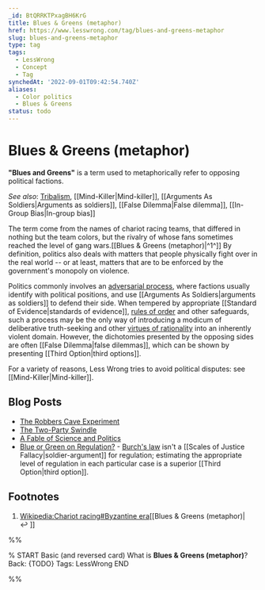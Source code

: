 ```yaml
---
_id: BtQRRKTPxagBH6KrG
title: Blues & Greens (metaphor)
href: https://www.lesswrong.com/tag/blues-and-greens-metaphor
slug: blues-and-greens-metaphor
type: tag
tags:
  - LessWrong
  - Concept
  - Tag
synchedAt: '2022-09-01T09:42:54.740Z'
aliases:
  - Color politics
  - Blues & Greens
status: todo
---
```


# Blues & Greens (metaphor)

**"Blues and Greens"** is a term used to metaphorically refer to opposing political factions.

*See also*: [Tribalism](/tag/tribalism), [[Mind-Killer|Mind-killer]], [[Arguments As Soldiers|Arguments as soldiers]], [[False Dilemma|False dilemma]], [[In-Group Bias|In-group bias]]

The term come from the names of chariot racing teams, that differed in nothing but the team colors, but the rivalry of whose fans sometimes reached the level of gang wars.[[Blues & Greens (metaphor)|^1^]] By definition, politics also deals with matters that people physically fight over in the real world -- or at least, matters that are to be enforced by the government's monopoly on violence.

Politics commonly involves an [adversarial process](https://wiki.lesswrong.com/wiki/adversarial_process), where factions usually identify with political positions, and use [[Arguments As Soldiers|arguments as soldiers]] to defend their side. When tempered by appropriate [[Standard of Evidence|standards of evidence]], [rules of order](https://wiki.lesswrong.com/wiki/rules_of_order) and other safeguards, such a process may be the only way of introducing a modicum of deliberative truth-seeking and other [virtues of rationality](https://www.lesswrong.com/tag/virtues-of-rationality) into an inherently violent domain. However, the dichotomies presented by the opposing sides are often [[False Dilemma|false dilemmas]], which can be shown by presenting [[Third Option|third options]].

For a variety of reasons, Less Wrong tries to avoid political disputes: see [[Mind-Killer|Mind-killer]].

## Blog Posts

- [The Robbers Cave Experiment](https://www.lesswrong.com/lw/lt/the_robbers_cave_experiment/)
- [The Two-Party Swindle](https://www.lesswrong.com/lw/mg/the_twoparty_swindle/)
- [A Fable of Science and Politics](https://www.lesswrong.com/lw/gt/a_fable_of_science_and_politics/)
- [Blue or Green on Regulation?](https://www.lesswrong.com/lw/h2/blue_or_green_on_regulation/) \- [Burch's law](https://wiki.lesswrong.com/wiki/Burch's_law) isn't a [[Scales of Justice Fallacy|soldier-argument]] for regulation; estimating the appropriate level of regulation in each particular case is a superior [[Third Option|third option]].

## Footnotes

1. [Wikipedia:Chariot racing#Byzantine era](https://en.wikipedia.org/wiki/Chariot_racing#Byzantine_era)[[Blues & Greens (metaphor)|↩ ]]


%%

% START
Basic (and reversed card)
What is **Blues & Greens (metaphor)**?
Back: {TODO}
Tags: LessWrong
END
<!--ID: 1663157017854-->


%%
	
